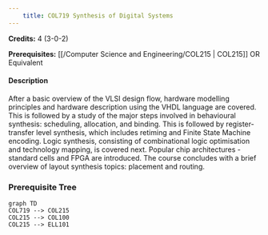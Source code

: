 ```yaml
---
    title: COL719 Synthesis of Digital Systems
---
```

**Credits:** 4 (3-0-2)



**Prerequisites:** [[/Computer Science and Engineering/COL215 | COL215]] OR Equivalent

#### Description 
After a basic overview of the VLSI design flow, hardware modelling principles and hardware description using the VHDL language are covered. This is followed by a study of the major steps involved in behavioural synthesis: scheduling, allocation, and binding. This is followed by register-transfer level synthesis, which includes retiming and Finite State Machine encoding. Logic synthesis, consisting of combinational logic optimisation and technology mapping, is covered next. Popular chip architectures - standard cells and FPGA are introduced. The course concludes with a brief overview of layout synthesis topics: placement and routing.

### Prerequisite Tree

```mermaid
graph TD
COL719 --> COL215
COL215 --> COL100
COL215 --> ELL101
```